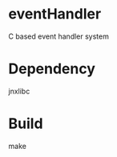 eventHandler
============

C based event handler system

Dependency
============

jnxlibc 


Build
===========

make
